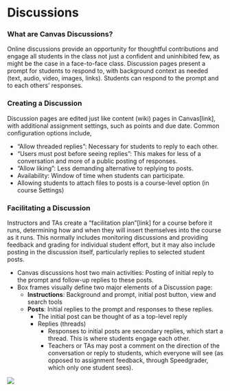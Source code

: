 # Discussions

### What are Canvas Discussions?

Online discussions provide an opportunity for thoughtful contributions and engage all students in the class not just a confident and uninhibited few, as might be the case in a face-to-face class. Discussion pages present a prompt for students to respond to, with background context as needed \(text, audio, video, images, links\). Students can respond to the prompt and to each others’ responses.

### Creating a Discussion

Discussion pages are edited just like content \(wiki\) pages in Canvas\[link\], with additional assignment settings, such as points and due date. Common configuration options include,

* “Allow threaded replies”: Necessary for students to reply to each other.
* “Users must post before seeing replies”: This makes for less of a conversation and more of a public posting of responses.
* “Allow liking”: Less demanding alternative to replying to posts.
* Availability: Window of time when students can participate.
* Allowing students to attach files to posts is a course-level option \(in course Settings\)

### Facilitating a Discussion

Instructors and TAs create a “facilitation plan”\[link\] for a course before it runs, determining how and when they will insert themselves into the course as it runs. This normally includes monitoring discussions and providing feedback and grading for individual student effort, but it may also include posting in the discussion itself, particularly replies to selected student posts.

* Canvas discussions host two main activities: Posting of initial reply to the prompt and follow-up replies to these posts.
* Box frames visually define two major elements of a Discussion page:
  * **Instructions**: Background and prompt, initial post button, view and search tools
  * **Posts**: Initial replies to the prompt and responses to these replies.
    * The initial post can be thought of as a top-level reply
    * Replies \(threads\)
      * Responses to initial posts are secondary replies, which start a thread. This is where students engage each other.
      * Teachers or TAs may post a comment on the direction of the conversation or reply to students, which everyone will see \(as opposed to assignment feedback, through Speedgrader, which only one student sees\).



![](https://lh5.googleusercontent.com/n6ZHwK3vH5XUXjkpNRXEJuEgcr56T5isEf9hkthgswHKgbLWAWHTZomqfuX5yNdElqMWLcM8x80H1QPgp-oP6acMfU-rdOz_-mxDnDRi0YI2qtCzBuUBnxoXaXIbckugo2JgyNzF)



